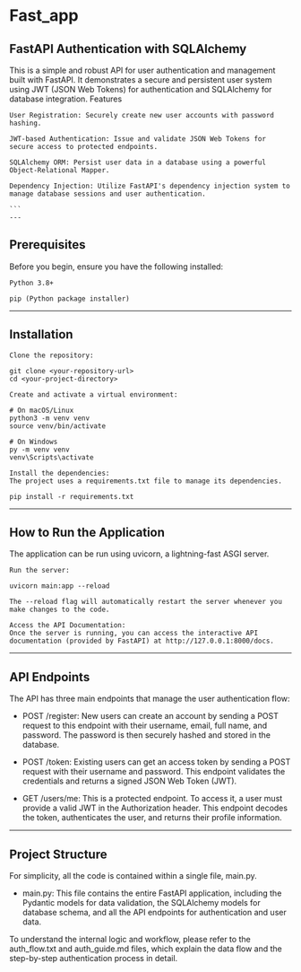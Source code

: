 # Fast_app
## FastAPI Authentication with SQLAlchemy

This is a simple and robust API for user authentication and management built with FastAPI. It demonstrates a secure and persistent user system using JWT (JSON Web Tokens) for authentication and SQLAlchemy for database integration.
Features

    User Registration: Securely create new user accounts with password hashing.

    JWT-based Authentication: Issue and validate JSON Web Tokens for secure access to protected endpoints.

    SQLAlchemy ORM: Persist user data in a database using a powerful Object-Relational Mapper.

    Dependency Injection: Utilize FastAPI's dependency injection system to manage database sessions and user authentication.

    ```
    ---
    

## Prerequisites

Before you begin, ensure you have the following installed:

    Python 3.8+

    pip (Python package installer)

--- 

## Installation

    Clone the repository:

    git clone <your-repository-url>
    cd <your-project-directory>

    Create and activate a virtual environment:

    # On macOS/Linux
    python3 -m venv venv
    source venv/bin/activate

    # On Windows
    py -m venv venv
    venv\Scripts\activate

    Install the dependencies:
    The project uses a requirements.txt file to manage its dependencies.

    pip install -r requirements.txt


---

## How to Run the Application

The application can be run using uvicorn, a lightning-fast ASGI server.

    Run the server:

    uvicorn main:app --reload

    The --reload flag will automatically restart the server whenever you make changes to the code.

    Access the API Documentation:
    Once the server is running, you can access the interactive API documentation (provided by FastAPI) at http://127.0.0.1:8000/docs.


---

## API Endpoints

The API has three main endpoints that manage the user authentication flow:

* POST /register: New users can create an account by sending a POST request to this endpoint with their username, email, full name, and password. The password is then securely hashed and stored in the database.

* POST /token: Existing users can get an access token by sending a POST request with their username and password. This endpoint validates the credentials and returns a signed JSON Web Token (JWT).

*  GET /users/me: This is a protected endpoint. To access it, a user must provide a valid JWT in the Authorization header. This endpoint decodes the token, authenticates the user, and returns their profile information.
---

## Project Structure

For simplicity, all the code is contained within a single file, main.py.

* main.py: This file contains the entire FastAPI application, including the Pydantic models for data validation, the SQLAlchemy models for database schema, and all the API endpoints for authentication and user data.

To understand the internal logic and workflow, please refer to the auth_flow.txt and auth_guide.md files, which explain the data flow and the step-by-step authentication process in detail.
